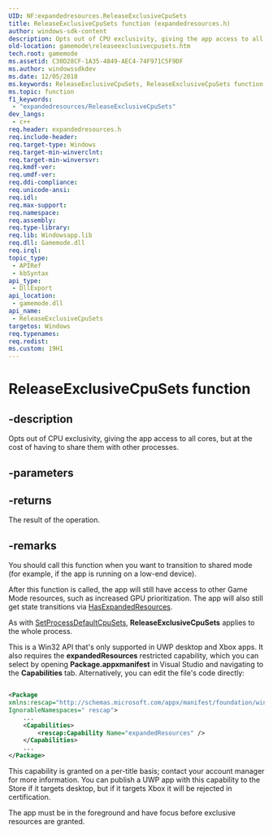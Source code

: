 ```yaml
---
UID: NF:expandedresources.ReleaseExclusiveCpuSets
title: ReleaseExclusiveCpuSets function (expandedresources.h)
author: windows-sdk-content
description: Opts out of CPU exclusivity, giving the app access to all cores, but at the cost of having to share them with other processes.
old-location: gamemode\releaseexclusivecpusets.htm
tech.root: gamemode
ms.assetid: C30D28CF-1A35-4849-AEC4-74F971C5F9DF
ms.author: windowssdkdev
ms.date: 12/05/2018
ms.keywords: ReleaseExclusiveCpuSets, ReleaseExclusiveCpuSets function, expandedresources/ReleaseExclusiveCpuSets, gamemode.releaseexclusivecpusets
ms.topic: function
f1_keywords: 
 - "expandedresources/ReleaseExclusiveCpuSets"
dev_langs:
 - c++
req.header: expandedresources.h
req.include-header: 
req.target-type: Windows
req.target-min-winverclnt: 
req.target-min-winversvr: 
req.kmdf-ver: 
req.umdf-ver: 
req.ddi-compliance: 
req.unicode-ansi: 
req.idl: 
req.max-support: 
req.namespace: 
req.assembly: 
req.type-library: 
req.lib: Windowsapp.lib
req.dll: Gamemode.dll
req.irql: 
topic_type:
 - APIRef
 - kbSyntax
api_type:
 - DllExport
api_location:
 - gamemode.dll
api_name:
 - ReleaseExclusiveCpuSets
targetos: Windows
req.typenames: 
req.redist: 
ms.custom: 19H1
---
```


# ReleaseExclusiveCpuSets function


## -description


Opts out of CPU exclusivity, giving the app access to all cores, but at the cost of having to share them with other processes.


## -parameters






## -returns



The result of the operation.




## -remarks



You should call this function when you want to transition to shared mode (for example, if the app is running on a low-end device).

After this function is called, the app will still have access to other Game Mode resources, such as increased GPU prioritization. The app will also still get state transitions via <a href="https://docs.microsoft.com/previous-versions/windows/desktop/api/expandedresources/nf-expandedresources-hasexpandedresources">HasExpandedResources</a>.

As with <a href="https://docs.microsoft.com/windows/desktop/ProcThread/setprocessdefaultcpusets">SetProcessDefaultCpuSets</a>, <b>ReleaseExclusiveCpuSets</b> applies to the whole process.

This is a Win32 API that's only supported in UWP desktop and Xbox apps. It also requires the <b>expandedResources</b> restricted capability, which you can select by opening <b>Package.appxmanifest</b> in Visual Studio and navigating to the <b>Capabilities</b> tab. Alternatively, you can edit the file's code directly:


```xml

<Package
xmlns:rescap="http://schemas.microsoft.com/appx/manifest/foundation/windows10/restrictedcapabilities"
IgnorableNamespaces=" rescap">
	...
	<Capabilities>
		<rescap:Capability Name="expandedResources" />
	</Capabilities>
	...
</Package>
```


This capability is granted on a per-title basis; contact your account manager for more information. You can publish a UWP app with this capability to the Store if it targets desktop, but if it targets Xbox it will be rejected in certification.

The app must be in the foreground and have focus before exclusive resources are granted.



